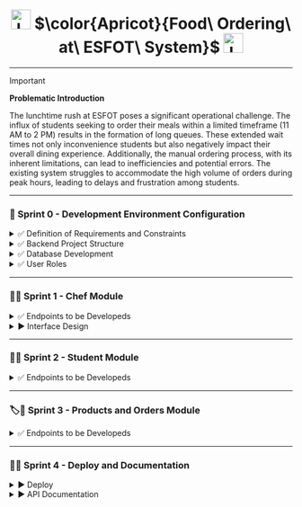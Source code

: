 <h1 align="center">
  <img height="35px" src="https://github.com/JohnMata0427/Food-Ordering-API-RESTful/assets/150484680/842b4e83-fd68-4f5e-8b20-e644053a69cf" alt="Logo">
  $\color{Apricot}{Food\ Ordering\ at\ ESFOT\ System}$
  <img height="35px" src="https://github.com/JohnMata0427/Food-Ordering-API-RESTful/assets/150484680/842b4e83-fd68-4f5e-8b20-e644053a69cf" alt="Logo">
</h1>

---

> [!IMPORTANT]
> **Problematic Introduction**
> 
> The lunchtime rush at ESFOT poses a significant operational challenge.
> The influx of students seeking to order their meals within a limited timeframe (11 AM to 2 PM) results in the formation of long queues.
> These extended wait times not only inconvenience students but also negatively impact their overall dining experience.
> Additionally, the manual ordering process, with its inherent limitations, can lead to inefficiencies and potential errors.
> The existing system struggles to accommodate the high volume of orders during peak hours, leading to delays and frustration among students.

---

<h3 id="sprint-0">🥣 Sprint 0 - Development Environment Configuration</h3>

<details>
  <summary>✅ Definition of Requirements and Constraints</summary>

> - **User Registration and Authentication**
>   
>   - Users must be able to register with a username, password, and other relevant details.
>   - Users must be able to log in and log out of the system.
> 
> - **Menu Management**
>
>   - Administrators must be able to add, edit, and delete menu items.
>   - Users must be able to view the available menu, including descriptions, prices, and availability of dishes.
>
> - **Placing Orders**
>
>   - Users must be able to select menu items and place an order.
>   - Users must be able to view a summary of their order before confirming it.
>   - Users must be able to modify or cancel an order before final confirmation.
> 
> - **Order History**
>
>   - Users must be able to view their past orders.
>   - Users must be able to repeat previous orders easily.

</details>

<details>
  <summary>✅ Backend Project Structure</summary>

> - **Tools**
> 
> | Image                                                        | Name                       |
> |--------------------------------------------------------------|----------------------------|
> | ![VSCode](https://skillicons.dev/icons?i=vscode&theme=light) | Visual Studio Code         |
> | ![MongoDB](https://skillicons.dev/icons?i=mongo&theme=light) | MongoDB Atlas y Compass    |
> | ![NodeJS](https://skillicons.dev/icons?i=nodejs&theme=light) | Node.js                    |
> | ![PNPM](https://skillicons.dev/icons?i=pnpm&theme=light)     | PNPM (Recommendation)      |
> 
> - **Project Initialization and Installation Dependencies**
>   
>   - Open the terminal and run the following command:
>     ```
>     npm init -y
>     ```
>   - Now proceed to install the following modules for the development and production environment:
>     ```
>     npm i express bcryptjs mongoose dotenv nodemailer jsonwebtoken cors
>     ```
>     
> - **Project File Structure**
>
>   - Now we proceed to create a series of files and directories for the web server, running each of these commands in order:
>     ```
>     mkdir src
>     ```
>     ```
>     cd src
>     ```
>     ```
>     "config","controllers",”helpers”,”middlewares”,”models”,”routers” | %{New-Item -Name “$_” -ItemType “Directory”}
>     ```
>     ```
>     cd ..
>     ```
>   - Create the directories database.js index.js server.js .env .env.example .gitignore, the final result is this:
>   
>     ![image](https://github.com/JohnMata0427/Food-Ordering-API-RESTful/assets/150484680/a97398f6-1260-40ba-a4a8-56721dad300f)

</details>

<details>
  <summary>✅ Database Development</summary>

> - MongoDB Collections
>   - Chefs
>   - Students
>   - Orders
>   - Products

</details>

<details>
  <summary>✅ User Roles</summary>
  
> - Students 🧑‍🎓👩‍🎓
> - Chefs 👨‍🍳👩‍🍳

</details>

---

<h3 id="sprint-1">👨‍🍳 Sprint 1 - Chef Module</h3>

<details>
  <summary>✅ Endpoints to be Developeds</summary>

> <div align="center">
>   <h4>Development in Express</h4>
>   <img src="https://skillicons.dev/icons?i=express&theme=light">
> </div>
>
> <p>To create the backend endpoints, the MVC model is used, and the files that contain the sprint presentable are:</p>
> 
> [![Model](https://img.shields.io/badge/Chef%20Model-000000.svg?logo=JavaScript)](/src/models/chef.js)
> [![Controller](https://img.shields.io/badge/Chef%20Controller-000000.svg?logo=JavaScript)](/src/controllers/chef_controller.js)
> [![View](https://img.shields.io/badge/Chef%20Route-000000.svg?logo=JavaScript)](/src/routes/chef.routes.js)
>
> 🛠️ Endpoint for registration
>
> ```http
> POST /api/register
> ```
>
> 🛠️ Endpoints for sending and verifying email
> 
> ```http
> GET /api/confirmar/:token
> ```
>
> 🛠️ Endpoint for login
> 
> ```http
> POST /api/login
> ```
>
> 🛠️ Endpoint for password reset
> 
> ```http
> POST /api/chef/recuperarpassword
> ```
>
> 🛠️ Endpoint for cheking token for password reset
> 
> ```http
> GET /api/chef/recuperarpassword/:token
> ```
>
> 🛠️ Endpoint for new password
> 
> ```http
> POST /api/chef/nuevopassword/:token
> ```
>
> 🛠️ Endpoint for updating profile
> 
> ```http
> PUT /api/chef/:id
> ```
>
> 🛠️ Endpoint for updating password
> 
> ```http
> POST /api/chef/actualizarpassword
> ```
>
> 🛠️ Endpoint for getting chef by id
> 
> ```http
> GET /api/chef/:id
> ```
>
> 🛠️ Endpoint for getting all chefts
> ```http
> GET /api/chefs
> ```

</details>

<details>
  <summary>▶️ Interface Design</summary>

> <div align="center">
>   <h4>Prototyping in Figma</h4>
>   <img src="https://skillicons.dev/icons?i=figma&theme=light">
> </div>
>
> 🎨 Figma layout URL: https://www.figma.com/design/QgTkoUAXTEj120bpNTTu5c/Food-Ordering-Application-at-ESFOT

</details>

---

<h3 id="sprint-2">👩‍🎓 Sprint 2 - Student Module</h3>

<details>
  <summary>✅ Endpoints to be Developeds</summary>

> <div align="center">
>   <h4>Development in Express</h4>
>   <img src="https://skillicons.dev/icons?i=express&theme=light">
> </div>
>
> <p>To create the backend endpoints, the MVC model is used, and the files that contain the sprint presentable are:</p>
> 
> [![Model](https://img.shields.io/badge/Student%20Model-000000.svg?logo=JavaScript)](/src/models/estudiante.js)
> [![Controller](https://img.shields.io/badge/Student%20Controller-000000.svg?logo=JavaScript)](/src/controllers/estudiante_controller.js)
> [![View](https://img.shields.io/badge/Student%20Routes-000000.svg?logo=JavaScript)](/src/routes/estudiante.routes.js)
>
> 🛠️ Endpoint for registration
>
> ```http
> POST /api/estudiantes/registro
> ```
>
> 🛠️ Endpoints for sending and verifying email
> 
> ```http
> GET /api/estudiantes/confirmar/:id
> ```
>
> 🛠️ Endpoint for login
> 
> ```http
> POST /api/estudiantes/login
> ```
>
> 🛠️ Endpoint for password reset
> 
> ```http
> PUT /api/estudiantes/recuperarpassword
> ```
>
> 🛠️ Endpoint for cheking token for password reset
> 
> ```http
> GET /api/estudiantes/recuperarpassword/:token
> ```
>
> 🛠️ Endpoint for new password
> 
> ```http
> POST /api/estudiantes/nuevopassword/:token
> ```
>
> 🛠️ Endpoint for updating profile
> 
> ```http
> PUT /api/estudiantes/:id
> ```
>
> 🛠️ Endpoint for updating password
> 
> ```http
> PUT /api/estudiantes/actualizarpassword
> ```
>
> 🛠️ Endpoint for getting student by ID
> 
> ```http
> GET /api/estudiante/:id
> ```
>
> 🛠️ Endpoint for getting all students
> 
> ```http
> GET /api/estudiantes
> ```
>
> 🛠️ Endpoint for getting student profile
> 
> ```http
> GET /api/estudiantes/perfil
> ```
>
> 🛠️ Endpoint for deleting student account
> ```http
> DELETE /api/estudiantes/:id
> ```

</details>

---

<h3 id="sprint-3">🏷️🍛 Sprint 3 - Products and Orders Module</h3>

<details>
  <summary>✅ Endpoints to be Developeds</summary>

> <div align="center">
>   <h4>Development in Express</h4>
>   <img src="https://skillicons.dev/icons?i=express&theme=light">
> </div>
>
> <p>To create the backend endpoints, the MVC model is used, and the files that contain the sprint presentable are:</p>
> 
> [![Model](https://img.shields.io/badge/Order%20Model-000000.svg?logo=JavaScript)](/src/models/pedido.js)
> [![Controller](https://img.shields.io/badge/Order%20Controller-000000.svg?logo=JavaScript)](/src/controllers/pedido_controller.js)
> [![View](https://img.shields.io/badge/Order%20Routes-000000.svg?logo=JavaScript)](/src/routes/pedido.routes.js)
>
> [![Model](https://img.shields.io/badge/Product%20Model-000000.svg?logo=JavaScript)](/src/models/producto.js)
> [![Controller](https://img.shields.io/badge/Product%20Controller-000000.svg?logo=JavaScript)](/src/controllers/producto_controller.js)
> [![View](https://img.shields.io/badge/Product%20Routes-000000.svg?logo=JavaScript)](/src/routes/producto.routes.js)
>
> 🛠️ Endpoint for order registration
>
> ```http
> POST /api/pedido/registro
> ```
>
> 🛠️ Endpoints for getting order by id
> 
> ```http
> GET /api/pedido/:id
> ```
>
> 🛠️ Endpoint for getting all orders
> 
> ```http
> GET /api/pedidos
> ```
>
> 🛠️ Endpoint for getting all orders of authenticated student
> 
> ```http
> GET /api/pedidos/estudiante
> ```
>
> 🛠️ Endpoint for updating order state
> 
> ```http
> PUT /api/pedido/:id
> ```
>
> 🛠️ Endpoint for deleting order
> 
> ```http
> DELETE /api/pedido/:id
> ```
>
> 🛠️ Endpoint for creating product
> 
> ```http
> POST /api/productos/registro
> ```
>
> 🛠️ Endpoint for getting all products
> 
> ```http
> GET /api/productos
> ```
>
> 🛠️ Endpoint for getting product by id
> 
> ```http
> GET /api/productos/:id
> ```
>
> 🛠️ Endpoint for updating product
> 
> ```http
> PUT /api/productos/:id
> ```
>
> 🛠️ Endpoint for deleting product
> ```http
> DELETE /api/productos/:id
> ```

</details>

---

<h3 id="sprint-3">🥤🍫 Sprint 4 - Deploy and Documentation</h3>

<details>
  <summary>▶️ Deploy</summary>

> <div align="center">
>   <h4>Deployment in Render</h4>
>   <img height="50px" src="https://cdn.sanity.io/images/34ent8ly/production/ec37a3660704e1fa2b4246c9a01ab34e145194ad-824x824.png">
> </div>
>
> 🌐 Render Deployment URL: https://food-ordering-api-restful.onrender.com

</details>

<details>
  <summary>▶️ API Documentation</summary>

> <div align="center">
>   <h4>Documentation in Swagger</h4>
>   <img height="50px" src="https://cdn.svgporn.com/logos/swagger.svg">
> </div>
> 
> 📓 API Documentation URL: https://food-ordering-api-restful.onrender.com

</details>
